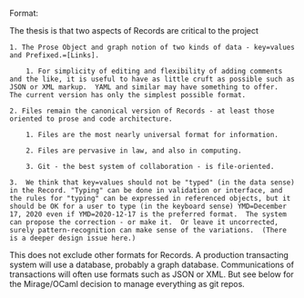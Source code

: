 Format:

The thesis is that two aspects of Records are critical to the project 

    1. The Prose Object and graph notion of two kinds of data - key=values and Prefixed.=[Links]. 

        1. For simplicity of editing and flexibility of adding comments and the like, it is useful to have as little cruft as possible such as JSON or XML markup.  YAML and similar may have something to offer.  The current version has only the simplest possible format.   

    2. Files remain the canonical version of Records - at least those oriented to prose and code architecture.

        1. Files are the most nearly universal format for information.  
        
        2. Files are pervasive in law, and also in computing.  

        3. Git - the best system of collaboration - is file-oriented.
        
    3.  We think that key=values should not be "typed" (in the data sense) in the Record. "Typing" can be done in validation or interface, and the rules for "typing" can be expressed in referenced objects, but it should be OK for a user to type (in the keyboard sense) YMD=December 17, 2020 even if YMD=2020-12-17 is the preferred format.  The system can propose the correction - or make it.  Or leave it uncorrected, surely pattern-recognition can make sense of the variations.  (There is a deeper design issue here.)



This does not exclude other formats for Records. A production transacting system will use a database, probably a graph database.  Communications of transactions will often use formats such as JSON or XML.  But see below for the Mirage/OCaml decision to manage everything as git repos.


